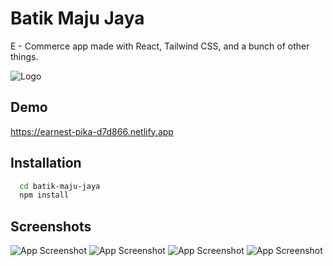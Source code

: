 # Batik Maju Jaya

E - Commerce app made with React, Tailwind CSS, and a bunch of other things.

![Logo](https://i.ibb.co/m0c32Z3/Screenshot-2022-04-04-013946.png)


## Demo

https://earnest-pika-d7d866.netlify.app


## Installation

```bash
  cd batik-maju-jaya
  npm install
```
    
## Screenshots

![App Screenshot](https://i.ibb.co/BPwYzXb/Screenshot-2022-04-04-013729.png)
![App Screenshot](https://i.ibb.co/LpH0SRG/Screenshot-2022-04-04-013717.png)
![App Screenshot](https://i.ibb.co/BNPbVvS/Screenshot-2022-04-04-013700.png)
![App Screenshot](https://i.ibb.co/F545fWY/Screenshot-2022-04-04-013641.png)
